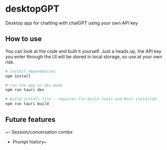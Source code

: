 # desktopGPT

Desktop app for chatting with chatGPT using your own API key

## How to use

You can look at the code and built it yourself. Just a heads up, the API key you enter through the UI will be stored in local storage, so use
at your own risk.

```bash
# install dependencies
npm install

# run the app in dev mode
npm run tauri dev

# build install file - requires C++ build tools and Rust installed
npm run tauri build
```

## Future features

~- Session/conversation contex

- Prompt history~
